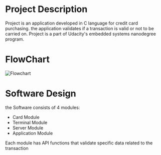 # Project Description
Project is an application developed in C language for credit card purchasing. the application validates if a transaction is valid or not to be carried on. Project is a part of Udacity's embedded systems nanodegree program.

# FlowChart
![Flowchart](https://user-images.githubusercontent.com/121635850/212011566-606895f9-269f-44dd-a749-8d866e16d139.PNG)

# Software Design
the Software consists of 4 modules:
- Card Module
- Terminal Module
- Server Module
- Application Module

Each module has API functions that validate specific data related to the transaction

